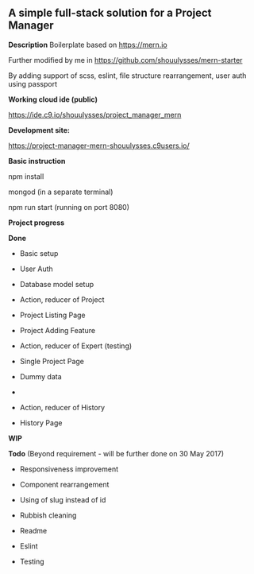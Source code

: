 ## A simple full-stack solution for a Project Manager

**Description**
Boilerplate based on https://mern.io

Further modified by me in https://github.com/shouulysses/mern-starter

By adding support of scss, eslint, file structure rearrangement, user auth using passport


**Working cloud ide (public)**

https://ide.c9.io/shouulysses/project_manager_mern

**Development site:**

https://project-manager-mern-shouulysses.c9users.io/


**Basic instruction**

npm install

mongod (in a separate terminal)

npm run start (running on port 8080)

**Project progress**

**Done**

- Basic setup

- User Auth

- Database model setup

- Action, reducer of Project

- Project Listing Page

- Project Adding Feature

- Action, reducer of Expert (testing)

- Single Project Page

- Dummy data
- 
- Action, reducer of History

- History Page

**WIP**

**Todo** (Beyond requirement - will be further done on 30 May 2017)

- Responsiveness improvement

- Component rearrangement

- Using of slug instead of id

- Rubbish cleaning

- Readme

- Eslint

- Testing